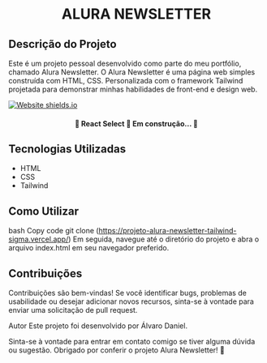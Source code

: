 <h1 align="center">ALURA NEWSLETTER</h1>

## Descrição do Projeto
<p>Este é um projeto pessoal desenvolvido como parte do meu portfólio, chamado Alura Newsletter. O Alura Newsletter é uma página web simples construída com HTML, CSS. Personalizada com o framework Tailwind projetada para demonstrar minhas habilidades de front-end e design web.</p>

<image align="center">[![Website shields.io](https://img.shields.io/website-up-down-green-red/http/shields.io.svg)](http://shields.io/)</image>

<h4 align="center"> 
	🚧  React Select 🚀 Em construção...  🚧
</h4>


## Tecnologias Utilizadas
- HTML
- CSS
- Tailwind 

## Como Utilizar
bash
Copy code
git clone (https://projeto-alura-newsletter-tailwind-sigma.vercel.app/)
Em seguida, navegue até o diretório do projeto e abra o arquivo index.html em seu navegador preferido.

## Contribuições
Contribuições são bem-vindas! Se você identificar bugs, problemas de usabilidade ou desejar adicionar novos recursos, sinta-se à vontade para enviar uma solicitação de pull request.

Autor
Este projeto foi desenvolvido por Álvaro Daniel.

Sinta-se à vontade para entrar em contato comigo se tiver alguma dúvida ou sugestão. Obrigado por conferir o projeto Alura Newsletter! 🚀
